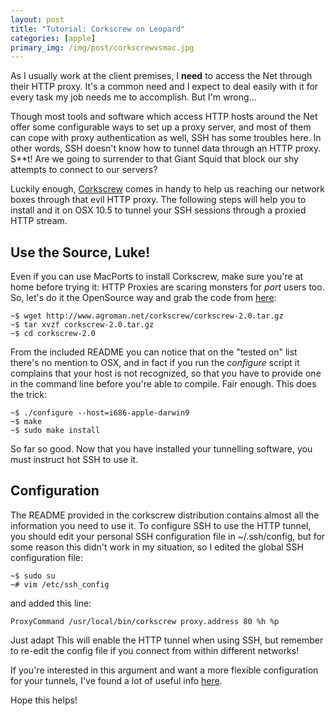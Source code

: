 ```yaml
---
layout: post
title: "Tutorial: Corkscrew on Leopard"
categories: [apple]
primary_img: /img/post/corkscrewvsmac.jpg
---
```


As I usually work at the client premises, I <strong>need</strong> to access the Net through their HTTP proxy. It's a common need and I expect to deal easily with it for every task my job needs me to accomplish. But I'm wrong...

Though most tools and software which access HTTP hosts around the Net offer some configurable ways to set up a proxy server, and most of them can cope with proxy authentication as well, SSH has some troubles here. In other words, SSH doesn't know how to tunnel data through an HTTP proxy. S**t! Are we going to surrender to that Giant Squid that block our shy attempts to connect to our servers?

Luckily enough, <a title="Corkscrew homepage" href="http://www.agroman.net/corkscrew/">Corkscrew</a> comes in handy to help us reaching our network boxes through that evil HTTP proxy. The following steps will help you to install and it on OSX 10.5 to tunnel your SSH sessions through a proxied HTTP stream.

Use the Source, Luke!
---------------------

Even if you can use MacPorts to install Corkscrew, make sure you're at home before trying it: HTTP Proxies are scaring monsters for <em>port</em> users too. So, let's do it the OpenSource way and grab the code from <a title="Corkscrew sources" href="http://www.agroman.net/corkscrew/corkscrew-2.0.tar.gz">here</a>:

    ~$ wget http://www.agroman.net/corkscrew/corkscrew-2.0.tar.gz
    ~$ tar xvzf corkscrew-2.0.tar.gz
    ~$ cd corkscrew-2.0

From the included README you can notice that on the "tested on" list there's no mention to OSX, and in fact if you run the <em>configure</em> script it complains that your host is not recognized, so that you have to provide one in the command line before you're able to compile. Fair enough.
This does the trick:

    ~$ ./configure --host=i686-apple-darwin9
    ~$ make
    ~$ sudo make install

So far so good. Now that you have installed your tunnelling software, you must instruct hot SSH to use it.

Configuration
-------------

The README provided in the corkscrew distribution contains almost all the information you need to use it. To configure SSH to use the HTTP tunnel, you should edit your personal SSH configuration file in ~/.ssh/config, but for some reason this didn't work in my situation, so I edited the global SSH configuration file:

    ~$ sudo su
    ~# vim /etc/ssh_config

and added this line:

    ProxyCommand /usr/local/bin/corkscrew proxy.address 80 %h %p

Just adapt This will enable the HTTP tunnel when using SSH, but remember to re-edit the config file if you connect from within different networks!

If you're interested in this argument and want a more flexible configuration for your tunnels, I've found a lot of useful info <a href="http://www.mtu.net/~engstrom/ssh-proxy.php">here</a>.

Hope this helps!
